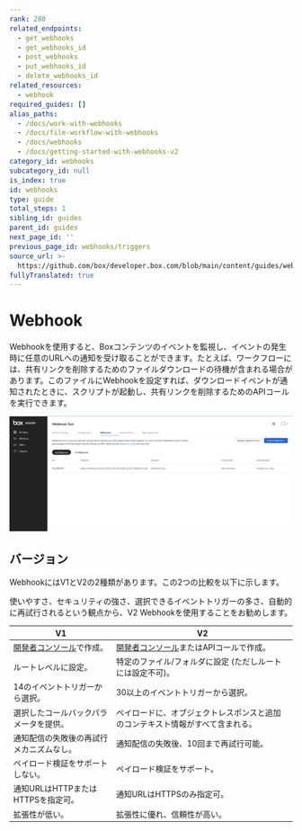 ```yaml
---
rank: 280
related_endpoints:
  - get_webhooks
  - get_webhooks_id
  - post_webhooks
  - put_webhooks_id
  - delete_webhooks_id
related_resources:
  - webhook
required_guides: []
alias_paths:
  - /docs/work-with-webhooks
  - /docs/file-workflow-with-webhooks
  - /docs/webhooks
  - /docs/getting-started-with-webhooks-v2
category_id: webhooks
subcategory_id: null
is_index: true
id: webhooks
type: guide
total_steps: 1
sibling_id: guides
parent_id: guides
next_page_id: ''
previous_page_id: webhooks/triggers
source_url: >-
  https://github.com/box/developer.box.com/blob/main/content/guides/webhooks/index.md
fullyTranslated: true
---
```

# Webhook

Webhookを使用すると、Boxコンテンツのイベントを監視し、イベントの発生時に任意のURLへの通知を受け取ることができます。たとえば、ワークフローには、共有リンクを削除するためのファイルダウンロードの待機が含まれる場合があります。このファイルにWebhookを設定すれば、ダウンロードイベントが通知されたときに、スクリプトが起動し、共有リンクを削除するためのAPIコールを実行できます。

<ImageFrame center shadow border>

![開発者コンソールのWebhook](./images/webhooksV2preview.png)

</ImageFrame>

## バージョン

WebhookにはV1とV2の2種類があります。この2つの比較を以下に示します。

<Message type="notice">

使いやすさ、セキュリティの強さ、選択できるイベントトリガーの多さ、自動的に再試行されるという観点から、V2 Webhookを使用することをお勧めします。

</Message>

<!-- markdownlint-disable line-length -->

| V1                      | V2                                      |
| ----------------------- | --------------------------------------- |
| [開発者コンソール][console]で作成。 | [開発者コンソール][console]またはAPIコールで作成。        |
| ルートレベルに設定。              | 特定のファイル/フォルダに設定 (ただしルートには設定不可)。         |
| 14のイベントトリガーから選択。        | 30以上のイベントトリガーから選択。                      |
| 選択したコールバックパラメータを提供。     | ペイロードに、オブジェクトレスポンスと追加のコンテキスト情報がすべて含まれる。 |
| 通知配信の失敗後の再試行メカニズムなし。    | 通知配信の失敗後、10回まで再試行可能。                    |
| ペイロード検証をサポートしない。        | ペイロード検証をサポート。                           |
| 通知URLはHTTPまたはHTTPSを指定可。 | 通知URLはHTTPSのみ指定可。                       |
| 拡張性が低い。                 | 拡張性に優れ、信頼性が高い。                          |

<!-- markdownlint-enable line-length -->

[console]: https://app.box.com/developers/console
